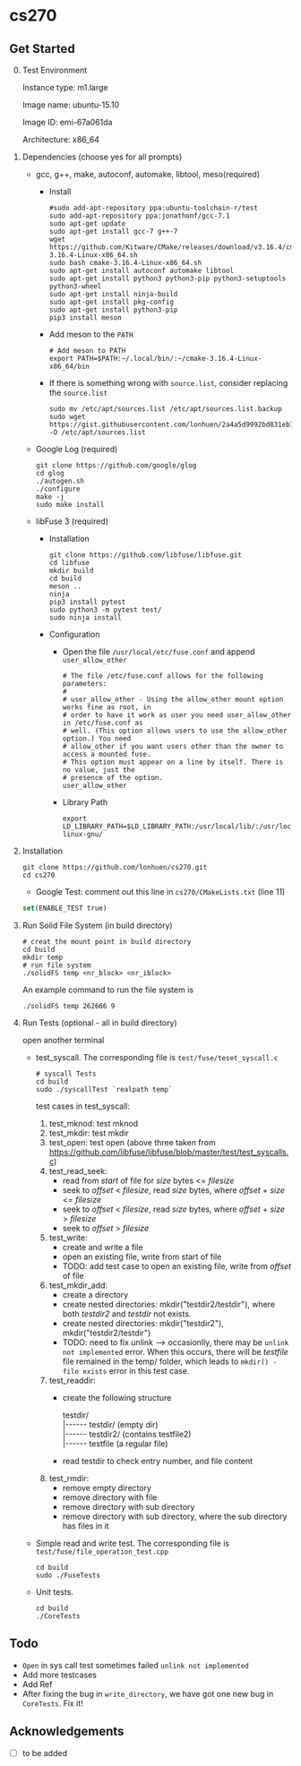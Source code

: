 # cs270

## Get Started

0. Test Environment

   Instance type: m1.large

   Image name: ubuntu-15.10
   
   Image ID: emi-67a061da

   Architecture: x86_64

1. Dependencies (choose yes for all prompts)
    * gcc, g++, make, autoconf, automake, libtool, meso(required)
      * Install
        ``` shell
        #sudo add-apt-repository ppa:ubuntu-toolchain-r/test
        sudo add-apt-repository ppa:jonathonf/gcc-7.1
        sudo apt-get update
        sudo apt-get install gcc-7 g++-7
        wget https://github.com/Kitware/CMake/releases/download/v3.16.4/cmake-3.16.4-Linux-x86_64.sh
        sudo bash cmake-3.16.4-Linux-x86_64.sh
        sudo apt-get install autoconf automake libtool
        sudo apt-get install python3 python3-pip python3-setuptools python3-wheel
        sudo apt-get install ninja-build
        sudo apt-get install pkg-config
        sudo apt-get install python3-pip
        pip3 install meson
      * Add meson to the `PATH`
        ``` shell
        # Add meson to PATH
        export PATH=$PATH:~/.local/bin/:~/cmake-3.16.4-Linux-x86_64/bin
        ```
      * If there is something wrong with `source.list`, consider replacing the `source.list`
      
        ``` shell
        sudo mv /etc/apt/sources.list /etc/apt/sources.list.backup
        sudo wget https://gist.githubusercontent.com/lonhuen/2a4a5d9992bd831eb74a6b903107c927/raw/53dc53adac5faed5335072a11b5a30d7d41578a6/source.list.cs270 -O /etc/apt/sources.list
        ```
    * Google Log (required)
      ``` shell
      git clone https://github.com/google/glog
      cd glog
      ./autogen.sh
      ./configure
      make -j
      sudo make install
      ```
     
    * libFuse 3 (required)
      * Installation
        ``` shell
        git clone https://github.com/libfuse/libfuse.git
        cd libfuse
        mkdir build
        cd build
        meson ..
        ninja
        pip3 install pytest
        sudo python3 -m pytest test/
        sudo ninja install
        ```
      * Configuration
        * Open the file `/usr/local/etc/fuse.conf` and append `user_allow_other`
          ``` shell
          # The file /etc/fuse.conf allows for the following parameters:
          #
          # user_allow_other - Using the allow_other mount option works fine as root, in
          # order to have it work as user you need user_allow_other in /etc/fuse.conf as
          # well. (This option allows users to use the allow_other option.) You need
          # allow_other if you want users other than the owner to access a mounted fuse.
          # This option must appear on a line by itself. There is no value, just the
          # presence of the option.
          user_allow_other
          ```
        * Library Path
        
          ``` shell
          export LD_LIBRARY_PATH=$LD_LIBRARY_PATH:/usr/local/lib/:/usr/local/lib/x86_64-linux-gnu/

2. Installation
   ``` shell
   git clone https://github.com/lonhuen/cs270.git
   cd cs270
   ```
   
   * Google Test: comment out this line in `cs270/CMakeLists.txt` (line 11)
   ``` cmake
   set(ENABLE_TEST true)
   ```

3. Run Solid File System (in build directory)

    ``` shell
    # creat the mount point in build directory
    cd build
    mkdir temp
    # run file system
    ./solidFS temp <nr_block> <nr_iblock>
    ```
    An example command to run the file system is
    
    ```shell
    ./solidFS temp 262666 9
    ```

4. Run Tests (optional - all in build directory)

   open another terminal

   * test_syscall. The corresponding file is `test/fuse/teset_syscall.c`

     ``` shell
     # syscall Tests
     cd build
     sudo ./syscallTest `realpath temp`
     ```
      test cases in test_syscall:
      1. test_mknod: test mknod 
      2. test_mkdir: test mkdir
      3. test_open: test open
        (above three taken from https://github.com/libfuse/libfuse/blob/master/test/test_syscalls.c)
      4. test_read_seek:
          - read from *start* of file for *size* bytes <= *filesize*
          - seek to *offset* < *filesize*, read *size* bytes, where *offset* + *size* <= *filesize*
          - seek to *offset* < *filesize*, read *size* bytes, where *offset* + *size* > *filesize*
          - seek to *offset* > *filesize*
      5. test_write:
          - create and write a file
          - open an existing file, write from start of file
          - TODO: add test case to open an existing file, write from *offset* of file
      6. test_mkdir_add:
          - create a directory
          - create nested directories: mkdir("testdir2/testdir"), where both *testdir2* and *testdir* not exists.
          - create nested directories: mkdir("testdir2"), mkdir("testdir2/testdir")
          - TODO: need to fix unlink --> occasionlly, there may be `unlink not implemented` error. When this occurs, there will be *testfile* file remained in the temp/ folder, which leads to `mkdir() - file exists` error in this test case. 
      7. test_readdir:
          - create the following structure

            testdir/\
            |------ testdir/ (empty dir)\
            |------ testdir2/ (contains testfile2) \
            |------ testfile (a regular file)
          - read testdir to check entry number, and file content
      8. test_rmdir: 
          - remove empty directory
          - remove directory with file
          - remove directory with sub directory
          - remove directory with sub directory, where the sub directory has files in it

   * Simple read and write test. The corresponding file is `test/fuse/file_operation_test.cpp`

     ``` shell
     cd build
     sudo ./FuseTests
     ```
   * Unit tests.
   
     ``` shell
     cd build
     ./CoreTests
     ```




## Todo

* `Open` in sys call test sometimes failed `unlink not implemented`
* Add more testcases
* Add Ref
* After fixing the bug in `write_directory`, we have got one new bug in `CoreTests`. Fix it!



## Acknowledgements

- [ ] to be added
